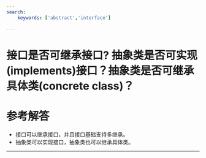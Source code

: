 ```yaml
---
search:
    keywords: ['abstract','interface']

---
```





# 接口是否可继承接口? 抽象类是否可实现(implements)接口？抽象类是否可继承具体类(concrete class)？

# 参考解答

* 接口可以继承接口，并且接口基础支持多继承。
* 抽象类可以实现接口，抽象类也可以继承具体类。

---

